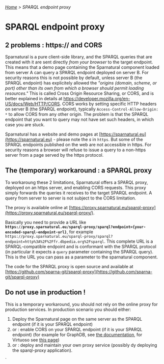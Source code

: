 _[Home](index.html) > SPARQL endpoint proxy_

# SPARQL endpoint proxy

## 2 problems : https:// and CORS

Sparnatural is a pure client-side library, and the SPARQL queries that are created with it are sent directly *from your browser* to the target endpoint. This means that a demo page containing the Sparnatural component loaded from server A can query a SPARQL endpoint deployed on server B. For security reasons this is not possible by default, unless server B (the SPARQL endpoint) has explicitely allowed the *"origins (domain, scheme, or port) other than its own from which a browser should permit loading resources."* This is called Cross Origin Resource Sharing, or CORS, and is better explained in details at https://developer.mozilla.org/en-US/docs/Web/HTTP/CORS. CORS works by setting specific HTTP headers on server B (the SPARQL endpoint), typically `Access-Control-Allow-Origin: *` to allow CORS from any other origin. The problem is that the SPARQL endpoint that you want to query may not have set such headers, in which case you are stuck.

Sparnatural has a website and demo pages at [https://sparnatural.eu](https://sparnatural.eu) - please note the *s* in `https`. But some of the SPARQL endpoints published on the web are not accessible in https. For security reasons a browser will refuse to issue a query to a non-https server from a page served by the https protocol.

## The (temporary) workaround : a SPARQL proxy

To workaroung these 2 limitations, Sparnatural offers a SPARQL proxy, deployed on an https server, and enabling CORS requests. This proxy simply forwards the queries it receives to the target SPARQL endpoint. A query from server to server is not subject to the CORS limitation.

The proxy is available online at [https://proxy.sparnatural.eu/sparql-proxy](https://proxy.sparnatural.eu/sparql-proxy/).

Basically you need to provide a URL like **`https://proxy.sparnatural.eu/sparql-proxy/sparql?endpoint={your-encoded-sparql-endpoint-url}`**, for example `https://proxy.sparnatural.eu/sparql-proxy/sparql?endpoint=http%3A%2F%2Ffr.dbpedia.org%2Fsparql`. This complete URL is a SPARQL-compatible endpoint and is conformant with the SPARQL protocol (in particular it expects a `query` parameter containing the SPARQL query). This is the URL you can pass as a parameter to the sparnatural component.

The code for the SPARQL proxy is open source and available at [https://github.com/sparna-git/sparql-proxy](https://github.com/sparna-git/sparql-proxy)

## Do not use in production !

This is a temporary workaround, you should not rely on the online proxy for production services. In production scenario you should either:
1. Deploy the Sparnatural page on the same server as the SPARQL endpoint (if it is your SPARQL endpoint)
2. or : enable CORS on your SPARQL endpoint (if it is your SPARQL endpoint) (for example for GraphDB, see [the documentation](https://graphdb.ontotext.com/documentation/10.2/directories-and-config-properties.html?highlight=cors#workbench-properties), for Virtuoso see [this page](https://vos.openlinksw.com/owiki/wiki/VOS/VirtTipsAndTricksCORsEnableSPARQLURLs))
4. or : deploy and maintain your own proxy service (possibly dy deploying the sparql-proxy application).





`
